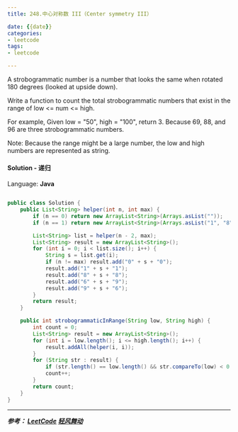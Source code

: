 ```yaml
---
title: 248.中心对称数 III（Center symmetry III）

date: {{date}}
categories:
- leetcode
tags:
- leetcode

---
```


A strobogrammatic number is a number that looks the same when rotated 180 degrees (looked at upside down).

Write a function to count the total strobogrammatic numbers that exist in the range of low <= num <= high.

For example,
Given low = "50", high = "100", return 3. Because 69, 88, and 96 are three strobogrammatic numbers.

Note:
Because the range might be a large number, the low and high numbers are represented as string.

#### Solution - 递归

Language: **Java**

```java

public class Solution {
    public List<String> helper(int n, int max) {
        if (n == 0) return new ArrayList<String>(Arrays.asList(""));
        if (n == 1) return new ArrayList<String>(Arrays.asList("1", "8", "0"));

        List<String> list = helper(n - 2, max);
        List<String> result = new ArrayList<String>();
        for (int i = 0; i < list.size(); i++) {
            String s = list.get(i);
            if (n != max) result.add("0" + s + "0");
            result.add("1" + s + "1");
            result.add("8" + s + "8");
            result.add("6" + s + "9");
            result.add("9" + s + "6");
        }
        return result;
    }

    public int strobogrammaticInRange(String low, String high) {
        int count = 0;
        List<String> result = new ArrayList<String>();
        for (int i = low.length(); i <= high.length(); i++) {
            result.addAll(helper(i, i));
        }
        for (String str : result) {
            if (str.length() == low.length() && str.compareTo(low) < 0 || str.length() == high.length() && str.compareTo(high) > 0) continue;
            count++;
        }
        return count;
    }
}
```

---
***参考：
[LeetCode](https://leetcode-cn.com/problems/strobogrammatic-number-iii/)
[轻风舞动](https://www.cnblogs.com/lightwindy/p/8491313.html)***
